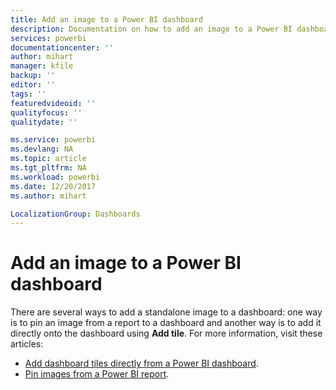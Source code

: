 ```yaml
---
title: Add an image to a Power BI dashboard
description: Documentation on how to add an image to a Power BI dashboard.
services: powerbi
documentationcenter: ''
author: mihart
manager: kfile
backup: ''
editor: ''
tags: ''
featuredvideoid: ''
qualityfocus: ''
qualitydate: ''

ms.service: powerbi
ms.devlang: NA
ms.topic: article
ms.tgt_pltfrm: NA
ms.workload: powerbi
ms.date: 12/20/2017
ms.author: mihart

LocalizationGroup: Dashboards
---
```

# Add an image to a Power BI dashboard
There are several ways to add a standalone image to a dashboard: one way is to pin an image from a report to a dashboard and another way is to add it directly onto the dashboard using **Add tile**.  For more information, visit these articles:

* [Add dashboard tiles directly from a Power BI dashboard](service-dashboard-add-widget.md).
* [Pin images from a Power BI report](service-dashboard-pin-tile-from-report.md).

